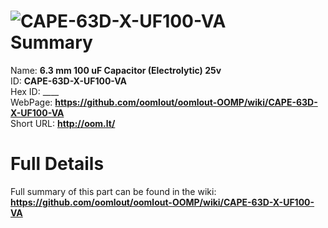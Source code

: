 
![CAPE-63D-X-UF100-VA](https://github.com/oomlout/oomlout-OOMP/blob/master/parts/CAPE-63D-X-UF100-VA/CAPE-63D-X-UF100-VA_420.jpg)   
Summary
=================
  
Name: __6.3 mm 100 uF Capacitor (Electrolytic) 25v__    
ID: __CAPE-63D-X-UF100-VA__   
Hex ID: ____   
WebPage: __https://github.com/oomlout/oomlout-OOMP/wiki/CAPE-63D-X-UF100-VA__   
Short URL: __http://oom.lt/__   

Full Details
==========================
Full summary of this part can be found in the wiki:   
__https://github.com/oomlout/oomlout-OOMP/wiki/CAPE-63D-X-UF100-VA__    


